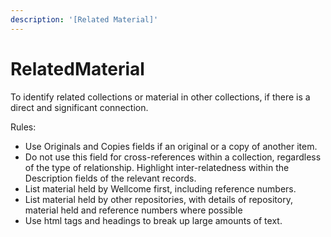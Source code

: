 ```yaml
---
description: '[Related Material]'
---
```


# RelatedMaterial

To identify related collections or material in other collections, if there is a direct and significant connection.&#x20;

Rules:&#x20;

* Use Originals and Copies fields if an original or a copy of another item.&#x20;
* Do not use this field for cross-references within a collection, regardless of the type of relationship. Highlight inter-relatedness within the Description fields of the relevant records.&#x20;
* List material held by Wellcome first, including reference numbers.&#x20;
* List material held by other repositories, with details of repository, material held and reference numbers where possible&#x20;
* Use html tags and headings to break up large amounts of text.&#x20;

